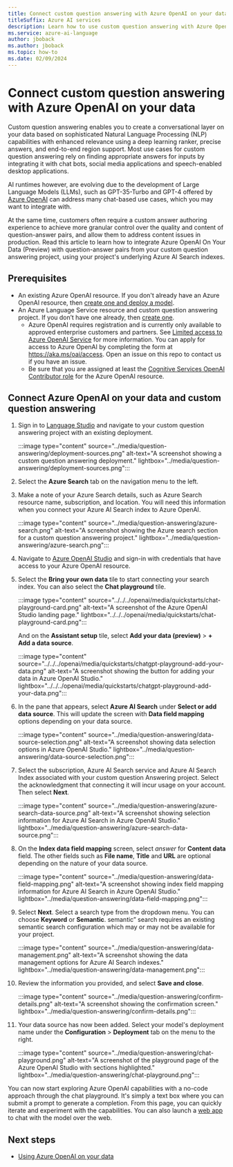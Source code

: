 ```yaml
---
title: Connect custom question answering with Azure OpenAI on your data 
titleSuffix: Azure AI services
description: Learn how to use custom question answering with Azure OpenAI.
ms.service: azure-ai-language
author: jboback
ms.author: jboback
ms.topic: how-to
ms.date: 02/09/2024
---
```


# Connect custom question answering with Azure OpenAI on your data 

Custom question answering enables you to create a conversational layer on your data based on sophisticated Natural Language Processing (NLP) capabilities with enhanced relevance using a deep learning ranker, precise answers, and end-to-end region support. Most use cases for custom question answering rely on finding appropriate answers for inputs by integrating it with chat bots, social media applications and speech-enabled desktop applications. 

AI runtimes however, are evolving due to the development of Large Language Models (LLMs), such as GPT-35-Turbo and GPT-4 offered by [Azure OpenAI](../../../openai/overview.md) can address many chat-based use cases, which you may want to integrate with.

At the same time, customers often require a custom answer authoring experience to achieve more granular control over the quality and content of question-answer pairs, and allow them to address content issues in production. Read this article to learn how to integrate Azure OpenAI On Your Data (Preview) with question-answer pairs from your custom question answering project, using your project's underlying Azure AI Search indexes.

## Prerequisites

* An existing Azure OpenAI resource. If you don't already have an Azure OpenAI resource, then [create one and deploy a model](../../../openai/how-to/create-resource.md).
* An Azure Language Service resource and custom question answering project. If you don’t have one already, then [create one](../quickstart/sdk.md). 
    * Azure OpenAI requires registration and is currently only available to approved enterprise customers and partners. See [Limited access to Azure OpenAI Service](/legal/cognitive-services/openai/limited-access?context=/azure/ai-services/openai/context/context) for more information. You can apply for access to Azure OpenAI by completing the form at https://aka.ms/oai/access. Open an issue on this repo to contact us if you have an issue.
    * Be sure that you are assigned at least the [Cognitive Services OpenAI Contributor role](/azure/role-based-access-control/built-in-roles#cognitive-services-openai-contributor) for the Azure OpenAI resource.


## Connect Azure OpenAI on your data and custom question answering

1.	Sign in to [Language Studio](https://aka.ms/languageStudio) and navigate to your custom question answering project with an existing deployment.

    :::image type="content" source="../media/question-answering/deployment-sources.png" alt-text="A screenshot showing a custom question answering deployment." lightbox="../media/question-answering/deployment-sources.png":::

1. Select the **Azure Search** tab on the navigation menu to the left.

1. Make a note of your Azure Search details, such as Azure Search resource name, subscription, and location. You will need this information when you connect your Azure AI Search index to Azure OpenAI.

    :::image type="content" source="../media/question-answering/azure-search.png" alt-text="A screenshot showing the Azure search section for a custom question answering project." lightbox="../media/question-answering/azure-search.png":::

1. Navigate to [Azure OpenAI Studio](https://oai.azure.com/) and sign-in with credentials that have access to your Azure OpenAI resource.

1. Select the **Bring your own data** tile to start connecting your search index. You can also select the **Chat playground** tile.

    :::image type="content" source="../../../openai/media/quickstarts/chat-playground-card.png" alt-text="A screenshot of the Azure OpenAI Studio landing page." lightbox="../../../openai/media/quickstarts/chat-playground-card.png":::

    And on the **Assistant setup** tile, select **Add your data (preview)** > **+ Add a data source**.

    :::image type="content" source="../../../openai/media/quickstarts/chatgpt-playground-add-your-data.png" alt-text="A screenshot showing the button for adding your data in Azure OpenAI Studio." lightbox="../../../openai/media/quickstarts/chatgpt-playground-add-your-data.png":::

1. In the pane that appears, select **Azure AI Search** under **Select or add data source**. This will update the screen with **Data field mapping** options depending on your data source.
        
    :::image type="content" source="../media/question-answering/data-source-selection.png" alt-text="A screenshot showing data selection options in Azure OpenAI Studio." lightbox="../media/question-answering/data-source-selection.png":::
                    
1. Select the subscription, Azure AI Search service and Azure AI Search Index associated with your custom question Answering project. Select the acknowledgment that connecting it will incur usage on your account. Then select **Next**.

    :::image type="content" source="../media/question-answering/azure-search-data-source.png" alt-text="A screenshot showing selection information for Azure AI Search in Azure OpenAI Studio." lightbox="../media/question-answering/azure-search-data-source.png":::

1. On the **Index data field mapping** screen, select *answer* for **Content data** field. The other fields such as **File name**, **Title** and **URL** are optional depending on the nature of your data source.

    :::image type="content" source="../media/question-answering/data-field-mapping.png" alt-text="A screenshot showing index field mapping information for Azure AI Search in Azure OpenAI Studio." lightbox="../media/question-answering/data-field-mapping.png":::

1. Select **Next**. Select a search type from the dropdown menu. You can choose **Keyword** or **Semantic**. semantic” search requires an existing semantic search configuration which may or may not be available for your project.  
    
    :::image type="content" source="../media/question-answering/data-management.png" alt-text="A screenshot showing the data management options for Azure AI Search indexes." lightbox="../media/question-answering/data-management.png":::
    
1. Review the information you provided, and select **Save and close**. 

    :::image type="content" source="../media/question-answering/confirm-details.png" alt-text="A screenshot showing the confirmation screen." lightbox="../media/question-answering/confirm-details.png":::

1. Your data source has now been added. Select your model's deployment name under the **Configuration** > **Deployment** tab on the menu to the right. 

    :::image type="content" source="../media/question-answering/chat-playground.png" alt-text="A screenshot of the playground page of the Azure OpenAI Studio with sections highlighted." lightbox="../media/question-answering/chat-playground.png":::

You can now start exploring Azure OpenAI capabilities with a no-code approach through the chat playground. It's simply a text box where you can submit a prompt to generate a completion. From this page, you can quickly iterate and experiment with the capabilities. You can also launch a [web app](../../../openai/how-to/use-web-app.md) to chat with the model over the web.

## Next steps
* [Using Azure OpenAI on your data](../../../openai/concepts/use-your-data.md)